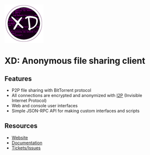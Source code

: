 ![Logo](media/xd-logo.png)

XD: Anonymous file sharing client
=================================

Features
--------

* P2P file sharing with BitTorrent protocol
* All connections are encrypted and anonymized with [I2P](http://i2pd.website) (Invisible Internet Protocol)
* Web and console user interfaces
* Simple JSON-RPC API for making custom interfaces and scripts


Resources
---------

* [Website](https://xd-torrent.github.io)
* [Documentation](https://xd-torrent.readthedocs.io/en/latest/)
* [Tickets/Issues](https://github.com/majestrate/XD/issues)

